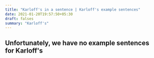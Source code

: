 ```yaml
---
title: "Karloff's in a sentence | Karloff's example sentences"
date: 2021-01-20T19:57:50+05:30
draft: falses
summary: "Karloff's"
---
```

## Unfortunately, we have no example sentences for Karloff's                 
